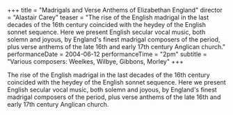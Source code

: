 +++
title = "Madrigals and Verse Anthems of Elizabethan England"
director = "Alastair Carey"
teaser = "The rise of the English madrigal in the last decades of the 16th century coincided with the heydey of the English sonnet sequence. Here we present English secular vocal music, both solemn and joyous, by England's finest madrigal composers of the period, plus verse anthems of the late 16th and early 17th century Anglican church."
performanceDate = 2004-06-12
performanceTime = "2pm"
subtitle = "Various composers: Weelkes, Wilbye, Gibbons, Morley"
+++

The rise of the English madrigal in the last decades of the 16th century coincided with the heydey of the English sonnet sequence. Here we present English secular vocal music, both solemn and joyous, by England's finest madrigal composers of the period, plus verse anthems of the late 16th and early 17th century Anglican church.
